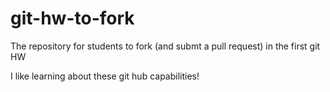 git-hw-to-fork
==============

The repository for students to fork (and submt a pull request) in the first git HW


I like learning about these git hub capabilities!